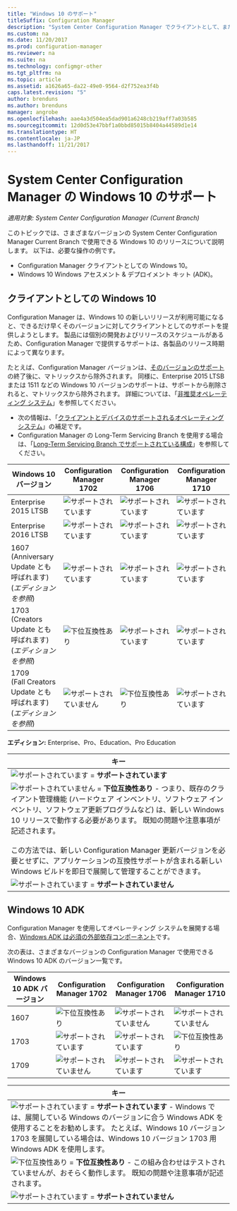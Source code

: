 ```yaml
---
title: "Windows 10 のサポート"
titleSuffix: Configuration Manager
description: "System Center Configuration Manager でクライアントとして、または OSD 用にサポートされている Windows 10 バージョンについて説明します。"
ms.custom: na
ms.date: 11/20/2017
ms.prod: configuration-manager
ms.reviewer: na
ms.suite: na
ms.technology: configmgr-other
ms.tgt_pltfrm: na
ms.topic: article
ms.assetid: a1626a65-da22-49e0-9564-d2f752ea3f4b
caps.latest.revision: "5"
author: brenduns
ms.author: brenduns
manager: angrobe
ms.openlocfilehash: aae4a3d504ea5dad901a6248cb219aff7a03b585
ms.sourcegitcommit: 12d0d53e47bbf1a0bbd85015b8404a44589d1e14
ms.translationtype: HT
ms.contentlocale: ja-JP
ms.lasthandoff: 11/21/2017
---
```

# <a name="support-for-windows-10-for-system-center-configuration-manager"></a>System Center Configuration Manager の Windows 10 のサポート  

*適用対象: System Center Configuration Manager (Current Branch)*


 このトピックでは、さまざまなバージョンの System Center Configuration Manager Current Branch で使用できる Windows 10 のリリースについて説明します。 以下は、必要な操作の例です。
 -  Configuration Manager クライアントとしての Windows 10。
 -  Windows 10 Windows アセスメント & デプロイメント キット (ADK)。

## <a name="windows-10-as-a-client"></a>クライアントとしての Windows 10
Configuration Manager は、Windows 10 の新しいリリースが利用可能になると、できるだけ早くそのバージョンに対してクライアントとしてのサポートを提供しようとします。 製品には個別の開発およびリリースのスケジュールがあるため、Configuration Manager で提供するサポートは、各製品のリリース時期によって異なります。

たとえば、Configuration Manager バージョンは、[そのバージョンのサポート](/sccm/core/servers/manage/current-branch-versions-supported)の終了後に、マトリックスから除外されます。 同様に、Enterprise 2015 LTSB または 1511 などの Windows 10 バージョンのサポートは、サポートから削除されると、マトリックスから除外されます。 詳細については、「[非推奨オペレーティング システム](/sccm/core/plan-design/changes/removed-and-deprecated-features#deprecated-operating-systems)」を参照してください。

-   次の情報は、「[クライアントとデバイスのサポートされるオペレーティング システム](/sccm/core/plan-design/configs/supported-operating-systems-for-clients-and-devices)」の補足です。
-   Configuration Manager の Long-Term Servicing Branch を使用する場合は、「[Long-Term Servicing Branch でサポートされている構成](/sccm/core/understand/supported-configurations-for-ltsb)」を参照してください。

|Windows 10 バージョン                    |  Configuration Manager 1702          |    Configuration Manager 1706 |Configuration Manager 1710          |  
|---------------------|-----|-----|-----|
|Enterprise 2015 LTSB                   |![サポートされています](media/green_check.png) |![サポートされています](media/green_check.png) | ![サポートされています](media/green_check.png) |
|Enterprise 2016 LTSB                   |![サポートされています](media/green_check.png) |![サポートされています](media/green_check.png) | ![サポートされています](media/green_check.png) |
|1607   <br />(Anniversary Update とも呼ばれます)<br />(*エディションを参照*)   |![サポートされています](media/green_check.png) |![サポートされています](media/green_check.png)            |![サポートされています](media/green_check.png) |
|1703   <br />(Creators Update とも呼ばれます)<br />(*エディションを参照*)      |![下位互換性あり](media/blue_compat.png) |![サポートされています](media/green_check.png) | ![サポートされています](media/green_check.png) |
|1709   <br />(Fall Creators Update とも呼ばれます)<br />(*エディションを参照*) |![サポートされていません](media/Red_X.png)   |![下位互換性あり](media/blue_compat.png) | ![サポートされています](media/green_check.png) |



**エディション:** Enterprise、Pro、Education、Pro Education   

|キー|
|--|
|![サポートされています](media/green_check.png) = **サポートされています**  |
|![サポートされていません](media/blue_compat.png)  = **下位互換性あり** - つまり、既存のクライアント管理機能 (ハードウェア インベントリ、ソフトウェア インベントリ、ソフトウェア更新プログラムなど) は、新しい Windows 10 リリースで動作する必要があります。 既知の問題や注意事項が記述されます。 <br><br>この方法では、新しい Configuration Manager 更新バージョンを必要とせずに、アプリケーションの互換性サポートが含まれる新しい Windows ビルドを即日で展開して管理することができます。 |
|![サポートされています](media/Red_X.png) = **サポートされていません**|


## <a name="windows-10-adk"></a>Windows 10 ADK
Configuration Manager を使用してオペレーティング システムを展開する場合、[Windows ADK は必須の外部依存コンポーネント](/sccm/osd/plan-design/infrastructure-requirements-for-operating-system-deployment)です。

次の表は、さまざまなバージョンの Configuration Manager で使用できる Windows 10 ADK のバージョン一覧です。

|Windows 10 ADK バージョン  |Configuration Manager 1702   |Configuration Manager 1706 |Configuration Manager 1710 |
|--------------------|-----|-----|-----|
|1607  |![下位互換性あり](media/blue_compat.png) |![サポートされていません](media/Red_X.png)| ![サポートされていません](media/Red_X.png) |
|1703  |![サポートされています](media/green_check.png)            |![サポートされています](media/green_check.png) | ![下位互換性あり](media/blue_compat.png)|
|1709  |![サポートされていません](media/Red_X.png)              |![サポートされています](media/green_check.png) | ![サポートされています](media/green_check.png)|

|キー|
|--|
|![サポートされています](media/green_check.png) = **サポートされています** - Windows では、展開している Windows のバージョンに合う Windows ADK を使用することをお勧めします。 たとえば、Windows 10 バージョン 1703 を展開している場合は、Windows 10 バージョン 1703 用 Windows ADK を使用します。  |
|![下位互換性あり](media/blue_compat.png)  = **下位互換性あり** - この組み合わせはテストされていませんが、おそらく動作します。 既知の問題や注意事項が記述されます。 |
|![サポートされています](media/Red_X.png) = **サポートされていません**|
